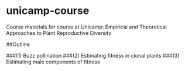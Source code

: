 # unicamp-course
Course materials for course at Unicamp: Empirical and Theoretical Approaches to Plant Reproductive Diversity

##Outline

###(1) Buzz pollination
###(2) Estimating fitness in clonal plants
###(3) Estimating male components of fitness
